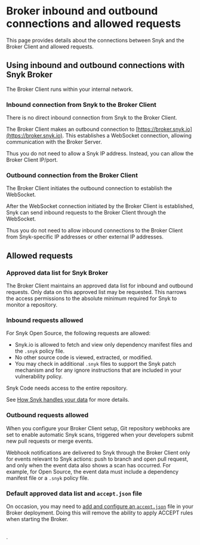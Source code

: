 # Broker inbound and outbound connections and allowed requests

This page provides details about the connections between Snyk and the Broker Client and allowed requests.

## Using inbound and outbound connections with Snyk Broker

The Broker Client runs within your internal network.

### Inbound connection from Snyk to the Broker Client

There is no direct inbound connection from Snyk to the Broker Client.

The Broker Client makes an outbound connection to [https://broker.snyk.io](https://broker.snyk.io). This establishes a WebSocket connection, allowing communication with the Broker Server.

Thus you do not need to allow a Snyk IP address. Instead, you can allow the Broker Client IP/port.

### Outbound connection from the Broker Client

The Broker Client initiates the outbound connection to establish the WebSocket.

After the WebSocket connection initiated by the Broker Client is established, Snyk can send inbound requests to the Broker Client through the WebSocket.

Thus you do not need to allow inbound connections to the Broker Client from Snyk-specific IP addresses or other external IP addresses.

## Allowed requests

### Approved data list for Snyk Broker

The Broker Client maintains an approved data list for inbound and outbound requests. Only data on this approved list may be requested. This narrows the access permissions to the absolute minimum required for Snyk to monitor a repository.

### Inbound requests allowed

For Snyk Open Source, the following requests are allowed:

* Snyk.io is allowed to fetch and view only dependency manifest files and the `.snyk` policy file.
* No other source code is viewed, extracted, or modified.
* You may check in additional `.snyk` files to support the Snyk patch mechanism and for any ignore instructions that are included in your vulnerability policy.

Snyk Code needs access to the entire repository.

See [How Snyk handles your data](../../../snyk-data-and-governance/how-snyk-handles-your-data.md) for more details.

### Outbound requests allowed

When you configure your Broker Client setup, Git repository webhooks are set to enable automatic Snyk scans, triggered when your developers submit new pull requests or merge events.

Webhook notifications are delivered to Snyk through the Broker Client only for events relevant to Snyk actions: push to branch and open pull request, and only when the event data also shows a scan has occurred. For example, for Open Source, the event data must include a dependency manifest file or a `.snyk` policy file.

### Default approved data list and `accept.json` file

On occasion, you may need to [add and configure an `accept.json`](classic-broker/snyk-broker-infrastructure-as-code-detection.md) file in your Broker deployment. Doing this will remove the ability to apply ACCEPT rules when starting the Broker.

\
.
